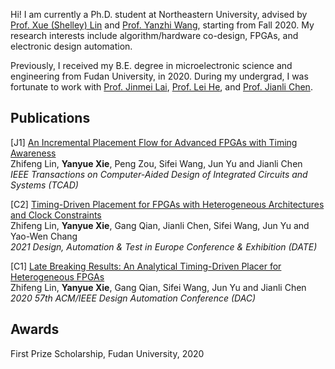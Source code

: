 Hi! I am currently a Ph.D. student at Northeastern University, advised by [Prof. Xue (Shelley) Lin](https://coe.northeastern.edu/people/lin-xue/) and [Prof. Yanzhi Wang](https://coe.northeastern.edu/people/wang-yanzhi/), starting from Fall 2020. My research interests include algorithm/hardware co-design, FPGAs, and electronic design automation.

Previously, I received my B.E. degree in microelectronic science and engineering from Fudan University, in 2020. During my undergrad, I was fortunate to work with [Prof. Jinmei Lai](https://sme.fudan.edu.cn/60/0e/c31147a352270/page.htm), [Prof. Lei He](https://www.ee.ucla.edu/lei-he/), and [Prof. Jianli Chen](https://sme.fudan.edu.cn/5f/c6/c31141a352198/page.htm).

## Publications

[J1] [An Incremental Placement Flow for Advanced FPGAs with Timing Awareness](https://ieeexplore.ieee.org/document/9570778)<br>
Zhifeng Lin, **Yanyue Xie**, Peng Zou, Sifei Wang, Jun Yu and Jianli Chen<br>
*IEEE Transactions on Computer-Aided Design of Integrated Circuits and Systems (TCAD)*

[C2] [Timing-Driven Placement for FPGAs with Heterogeneous Architectures and Clock Constraints](https://ieeexplore.ieee.org/document/9474054/)<br>
Zhifeng Lin, **Yanyue Xie**, Gang Qian, Jianli Chen, Sifei Wang, Jun Yu and Yao-Wen Chang<br>
*2021 Design, Automation & Test in Europe Conference & Exhibition (DATE)*

[C1] [Late Breaking Results: An Analytical Timing-Driven Placer for Heterogeneous FPGAs](https://ieeexplore.ieee.org/document/9218699/)<br>
Zhifeng Lin, **Yanyue Xie**, Gang Qian, Sifei Wang, Jun Yu and Jianli Chen<br>
*2020 57th ACM/IEEE Design Automation Conference (DAC)*

## Awards

First Prize Scholarship, Fudan University, 2020



<!-- __   __ __     __ __     __                _____  __     __   _  -->
<!-- \ \ / / \ \   / / \ \   / / ,' ^`.'^ `,   / ____| \ \   / /  | | -->
<!--  \ V /   \ \_/ /   \ \_/ / (           ) | |       \ \_/ /   | | -->
<!--   > <     \   /     \   /   `.       .'  | |        \   /    | | -->
<!--  / . \     | |       | |      `.   .'    | |____     | | /|__| | -->
<!-- /_/ \_\    |_|       |_|        `.'       \_____|    |_| \_____/ -->

<!-- 献给那位吃饺子不吃馅的女孩 -->

<!-- 2021.09.30 对不起，我错了，你不要不理我好不好 -->
